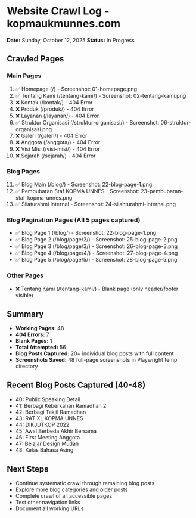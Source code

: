 # Website Crawl Log - kopmaukmunnes.com
**Date:** Sunday, October 12, 2025
**Status:** In Progress

## Crawled Pages

### Main Pages
1. ✅ Homepage (/) - Screenshot: 01-homepage.png
2. ✅ Tentang Kami (/tentang-kami/) - Screenshot: 02-tentang-kami.png
3. ❌ Kontak (/kontak/) - 404 Error
4. ❌ Produk (/produk/) - 404 Error
5. ❌ Layanan (/layanan/) - 404 Error
6. ✅ Struktur Organisasi (/struktur-organisasi/) - Screenshot: 06-struktur-organisasi.png
7. ❌ Galeri (/galeri/) - 404 Error
8. ❌ Anggota (/anggota/) - 404 Error
9. ❌ Visi Misi (/visi-misi/) - 404 Error
10. ❌ Sejarah (/sejarah/) - 404 Error

### Blog Pages
11. ✅ Blog Main (/blog/) - Screenshot: 22-blog-page-1.png
12. ✅ Pembubaran Staf KOPMA UNNES - Screenshot: 23-pembubaran-staf-kopma-unnes.png
13. ✅ Silaturahmi Internal - Screenshot: 24-silahturahmi-internal.png

### Blog Pagination Pages (All 5 pages captured)
- ✅ Blog Page 1 (/blog/) - Screenshot: 22-blog-page-1.png
- ✅ Blog Page 2 (/blog/page/2/) - Screenshot: 25-blog-page-2.png  
- ✅ Blog Page 3 (/blog/page/3/) - Screenshot: 26-blog-page-3.png
- ✅ Blog Page 4 (/blog/page/4/) - Screenshot: 27-blog-page-4.png
- ✅ Blog Page 5 (/blog/page/5/) - Screenshot: 28-blog-page-5.png

### Other Pages
- ❌ Tentang Kami (/tentang-kami/) - Blank page (only header/footer visible)

## Summary
- **Working Pages:** 48
- **404 Errors:** 7
- **Blank Pages:** 1
- **Total Attempted:** 56
- **Blog Posts Captured:** 20+ individual blog posts with full content
- **Screenshots Saved:** 48 full-page screenshots in Playwright temp directory

## Recent Blog Posts Captured (40-48)
- 40: Public Speaking Detail
- 41: Berbagi Keberkahan Ramadhan 2
- 42: Berbagi Takjil Ramadhan
- 43: RAT XL KOPMA UNNES
- 44: DIKJUTKOP 2022
- 45: Awal Berbeda Akhir Bersama
- 46: First Meeting Anggota
- 47: Belajar Design Mudah
- 48: Kelas Bahasa Asing

## Next Steps
- Continue systematic crawl through remaining blog posts
- Explore more blog categories and older posts
- Complete crawl of all accessible pages
- Test other navigation links
- Document all working URLs

